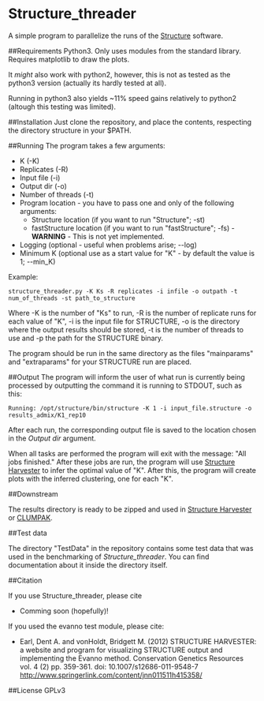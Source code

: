 # Structure_threader
A simple program to parallelize the runs of the [Structure](http://pritchardlab.stanford.edu/structure.html) software.


##Requirements
Python3. Only uses modules from the standard library. Requires matplotlib to draw the plots.

It *might* also work with python2, however, this is not as tested as the python3 version (actually its hardly tested at all).

Running in python3 also yields ~11% speed gains relatively to python2 (altough this testing was limited).


##Installation
Just clone the repository, and place the contents, respecting the directory
structure in your $PATH.


##Running
The program takes a few arguments:

* K (-K)
* Replicates (-R)
* Input file (-i)
* Output dir (-o)
* Number of threads (-t)
* Program location - you have to pass one and only of the following arguments:
    * Structure location (if you want to run "Structure"; -st)
    * fastStructure location (if you want to run "fastStructure"; -fs) -
     **WARNING** - This is not yet implemented.
* Logging (optional - useful when problems arise; --log)
* Minimum K (optional use as a start value for "K" - by default the value is 1; --min_K)

Example:

```
structure_threader.py -K Ks -R replicates -i infile -o outpath -t num_of_threads -st path_to_structure
```

Where -K is the number of "Ks" to run, -R is the number of replicate runs for
each value of "K", -i is the input file for STRUCTURE, -o is the directory where the output results should be stored,
-t is the number of threads to use and -p the path for the STRUCTURE binary.

The program should be run in the same directory as the files "mainparams" and
"extraparams" for your STRUCTURE run are placed.

##Output
The program will inform the user of what run is currently being processed by
outputting the command it is running to STDOUT, such as this:

```
Running: /opt/structure/bin/structure -K 1 -i input_file.structure -o results_admix/K1_rep10
```

After each run, the corresponding output file is saved to the location chosen in
the *Output dir* argument.

When all tasks are performed the program will exit with the message:
"All jobs finished."
After these jobs are run, the program will use [Structure Harvester](http://taylor0.biology.ucla.edu/struct_harvest/) to infer the optimal value of "K".
After this, the program will create plots with the inferred clustering, one for each "K".

##Downstream

The results directory is ready to be zipped and used in [Structure Harvester](http://taylor0.biology.ucla.edu/struct_harvest/) or [CLUMPAK](http://clumpak.tau.ac.il/).

##Test data

The directory "TestData" in the repository contains some test data that was used in the benchmarking of *Structure_threader*.
You can find documentation about it inside the directory itself.

##Citation

If you use Structure_threader, please cite

* Comming soon (hopefully)!

If you used the evanno test module, please cite:

*  Earl, Dent A. and vonHoldt, Bridgett M. (2012) STRUCTURE HARVESTER: a website
 and program for visualizing STRUCTURE output and implementing the Evanno
 method. Conservation Genetics Resources vol. 4 (2) pp. 359-361. doi: 10.1007/s12686-011-9548-7 http://www.springerlink.com/content/jnn011511h415358/

##License
GPLv3
